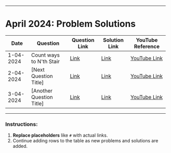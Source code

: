 
---

# **April 2024: Problem Solutions**

| **Date**     | **Question**                    | **Question Link**           | **Solution Link**           | **YouTube Reference**      |
|--------------|----------------------------------|-----------------------------|-----------------------------|----------------------------|
| 1-04-2024    | Count ways to N'th Stair         | [Link](https://www.geeksforgeeks.org/problems/count-ways-to-nth-stairorder-does-not-matter1322/1)                    | [Link](#)                    | [YouTube Link](https://youtube.com/playlist?list=PLpIkg8OmuX-JhFpkhgrAwZRtukO0SkwAt&feature=shared)           |
| 2-04-2024    | [Next Question Title]            | [Link](#)                    | [Link](#)                    | [YouTube Link](#)           |
| 3-04-2024    | [Another Question Title]         | [Link](#)                    | [Link](#)                    | [YouTube Link](#)           |

---

### Instructions:
1. **Replace placeholders** like `#` with actual links.
2. Continue adding rows to the table as new problems and solutions are added.
